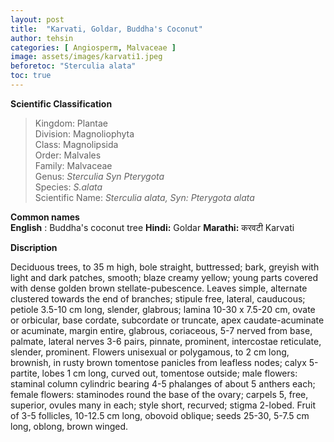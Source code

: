 ```yaml
---
layout: post
title:  "Karvati, Goldar, Buddha's Coconut"
author: tehsin
categories: [ Angiosperm, Malvaceae ]
image: assets/images/karvati1.jpeg
beforetoc: "Sterculia alata"
toc: true
---
```


**Scientific Classification**  
>Kingdom:			Plantae  
>Division:			Magnoliophyta  
>Class:				Magnolipsida  
>Order:				Malvales  
>Family:			Malvaceae  
>Genus:				*Sterculia Syn Pterygota*  
>Species:			*S.alata*  
>Scientific Name:	*Sterculia alata, Syn:  Pterygota alata*  

**Common names**  
**English** : Buddha's coconut tree
**Hindi:**   Goldar 
**Marathi:** 	करवटी Karvati  
  
**Discription**  

Deciduous trees, to 35 m high, bole straight, buttressed; bark, greyish with light and dark patches, smooth; blaze creamy yellow; young parts covered with dense golden brown stellate-pubescence. Leaves simple, alternate clustered towards the end of branches; stipule free, lateral, cauducous; petiole 3.5-10 cm long, slender, glabrous; lamina 10-30 x 7.5-20 cm, ovate or orbicular, base cordate, subcordate or truncate, apex caudate-acuminate or acuminate, margin entire, glabrous, coriaceous, 5-7 nerved from base, palmate, lateral nerves 3-6 pairs, pinnate, prominent, intercostae reticulate, slender, prominent. Flowers unisexual or polygamous, to 2 cm long, brownish, in rusty brown tomentose panicles from leafless nodes; calyx 5-partite, lobes 1 cm long, curved out, tomentose outside; male flowers: staminal column cylindric bearing 4-5 phalanges of about 5 anthers each; female flowers: staminodes round the base of the ovary; carpels 5, free, superior, ovules many in each; style short, recurved; stigma 2-lobed. Fruit of 3-5 follicles, 10-12.5 cm long, obovoid oblique; seeds 25-30, 5-7.5 cm long, oblong, brown winged.
